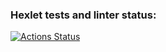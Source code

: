 ### Hexlet tests and linter status:
[![Actions Status](https://github.com/costachille/frontend-project-46/actions/workflows/hexlet-check.yml/badge.svg)](https://github.com/costachille/frontend-project-46/actions)